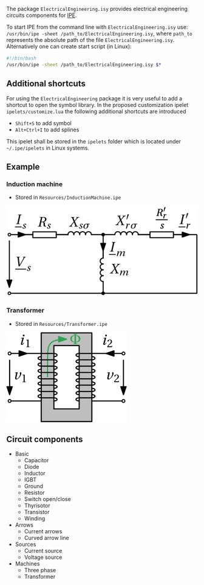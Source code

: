 The package `ElectricalEngineering.isy` provides electrical engineering circuits components for
[IPE](http://ipe.otfried.org/).

To start IPE from the command line with `ElectricalEngineering.isy` use: `/usr/bin/ipe -sheet /path_to/ElectricalEngineering.isy`, where `path_to` represents the absolute path of the file `ElectricalEngineering.isy`. Alternatively one can create start script (in Linux):

```bash
#!/bin/bash
/usr/bin/ipe -sheet /path_to/ElectricalEngineering.isy $*
```

## Additional shortcuts

For using the `ElectricalEngineering` package it is very useful to add a shortcut to open the symbol library.
In the proposed customization ipelet `ipelets/customize.lua` the following additional shortcuts are introduced  

- `Shift+S` to add symbol
- `Alt+Ctrl+I` to add splines  

This ipelet shall be stored in the `ipelets` folder which is located under `~/.ipe/ipelets` in Linux systems.

## Example

### Induction machine

- Stored in `Resources/InductionMachine.ipe`

![Induction machine](https://raw.githubusercontent.com/christiankral/ElectricalEngineering.isy/master/Resources/png/InductionMachine.png?raw=true)

### Transformer

- Stored in `Resources/Transformer.ipe`

![Transformer](https://raw.githubusercontent.com/christiankral/ElectricalEngineering.isy/master/Resources/png/Transformer.png?raw=true)


## Circuit components

- Basic
  - Capacitor
  - Diode
  - Inductor
  - IGBT
  - Ground
  - Resistor
  - Switch open/close
  - Thyrisotor
  - Transistor
  - Winding
- Arrows
  - Current arrows
  - Curved arrow line
- Sources
  - Current source
  - Voltage source
- Machines
  - Three phase
  - Transformer
